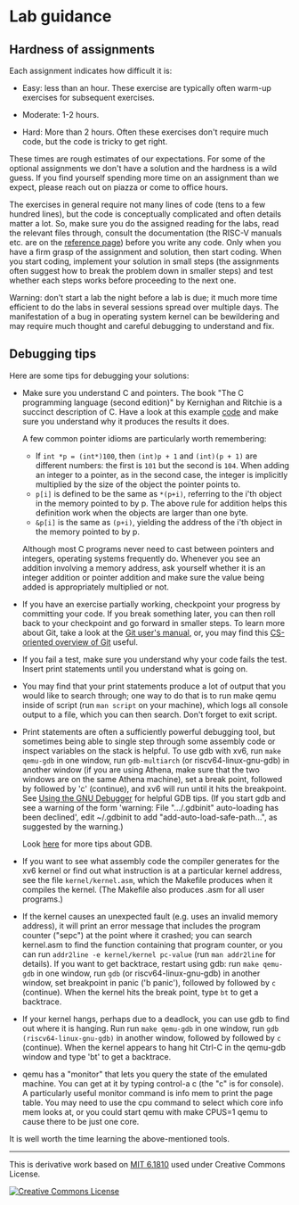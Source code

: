 <head>
  <link rel="stylesheet" href="labs.css" type="text/css">
</head>

Lab guidance
============

Hardness of assignments
-----------------------

Each assignment indicates how difficult it is:

*   <span class="easy">Easy</span>: less than an hour. These exercise are typically often warm-up exercises for subsequent exercises.
    
*   <span class="moderate">Moderate</span>: 1-2 hours.
    
*   <span class="hard">Hard</span>: More than 2 hours. Often these exercises don't require much code, but the code is tricky to get right.
    

These times are rough estimates of our expectations. For some of the optional assignments we don't have a solution and the hardness is a wild guess. If you find yourself spending more time on an assignment than we expect, please reach out on piazza or come to office hours.

The exercises in general require not many lines of code (tens to a few hundred lines), but the code is conceptually complicated and often details matter a lot. So, make sure you do the assigned reading for the labs, read the relevant files through, consult the documentation (the RISC-V manuals etc. are on the [reference page](../reference.md)) before you write any code. Only when you have a firm grasp of the assignment and solution, then start coding. When you start coding, implement your solution in small steps (the assignments often suggest how to break the problem down in smaller steps) and test whether each steps works before proceeding to the next one.

Warning: don't start a lab the night before a lab is due; it much more time efficient to do the labs in several sessions spread over multiple days. The manifestation of a bug in operating system kernel can be bewildering and may require much thought and careful debugging to understand and fix.

Debugging tips
--------------

Here are some tips for debugging your solutions:

*   Make sure you understand C and pointers. The book "The C programming language (second edition)" by Kernighan and Ritchie is a succinct description of C. Have a look at this example [code](https://pdos.csail.mit.edu/6.828/2019/lec/pointers.c) and make sure you understand why it produces the results it does.
    
    A few common pointer idioms are particularly worth remembering:
    
    *   If `int *p = (int*)100`, then `(int)p + 1` and `(int)(p + 1)` are different numbers: the first is `101` but the second is `104`. When adding an integer to a pointer, as in the second case, the integer is implicitly multiplied by the size of the object the pointer points to.
    *   `p[i]` is defined to be the same as `*(p+i)`, referring to the i'th object in the memory pointed to by p. The above rule for addition helps this definition work when the objects are larger than one byte.
    *   `&p[i]` is the same as `(p+i)`, yielding the address of the i'th object in the memory pointed to by p.
    
    Although most C programs never need to cast between pointers and integers, operating systems frequently do. Whenever you see an addition involving a memory address, ask yourself whether it is an integer addition or pointer addition and make sure the value being added is appropriately multiplied or not.
    
*   If you have an exercise partially working, checkpoint your progress by committing your code. If you break something later, you can then roll back to your checkpoint and go forward in smaller steps. To learn more about Git, take a look at the [Git user's manual](http://www.kernel.org/pub/software/scm/git/docs/user-manual.html), or, you may find this [CS-oriented overview of Git](http://eagain.net/articles/git-for-computer-scientists/) useful.
    
*   If you fail a test, make sure you understand why your code fails the test. Insert print statements until you understand what is going on.
    
*   You may find that your print statements produce a lot of output that you would like to search through; one way to do that is to run make qemu inside of script (run `man script` on your machine), which logs all console output to a file, which you can then search. Don't forget to exit script.
    
*   Print statements are often a sufficiently powerful debugging tool, but sometimes being able to single step through some assembly code or inspect variables on the stack is helpful. To use gdb with xv6, run `make qemu-gdb` in one window, run `gdb-multiarch` (or riscv64-linux-gnu-gdb) in another window (if you are using Athena, make sure that the two windows are on the same Athena machine), set a break point, followed by followed by 'c' (continue), and xv6 will run until it hits the breakpoint. See [Using the GNU Debugger](https://pdos.csail.mit.edu/6.828/2019/lec/gdb_slides.pdf) for helpful GDB tips. (If you start gdb and see a warning of the form 'warning: File ".../.gdbinit" auto-loading has been declined', edit ~/.gdbinit to add "add-auto-load-safe-path...", as suggested by the warning.)
    
    Look [here](gdb.md) for more tips about GDB.
    
*   If you want to see what assembly code the compiler generates for the xv6 kernel or find out what instruction is at a particular kernel address, see the file `kernel/kernel.asm`, which the Makefile produces when it compiles the kernel. (The Makefile also produces .asm for all user programs.)
    
*   If the kernel causes an unexpected fault (e.g. uses an invalid memory address), it will print an error message that includes the program counter ("sepc") at the point where it crashed; you can search kernel.asm to find the function containing that program counter, or you can run `addr2line -e kernel/kernel pc-value` (run `man addr2line` for details). If you want to get backtrace, restart using gdb: run `make qemu-gdb` in one window, run `gdb` (or riscv64-linux-gnu-gdb) in another window, set breakpoint in panic ('b panic'), followed by followed by `c` (continue). When the kernel hits the break point, type `bt` to get a backtrace.
    
*   If your kernel hangs, perhaps due to a deadlock, you can use gdb to find out where it is hanging. Run run `make qemu-gdb` in one window, run `gdb (riscv64-linux-gnu-gdb)` in another window, followed by followed by `c` (continue). When the kernel appears to hang hit Ctrl-C in the qemu-gdb window and type 'bt' to get a backtrace.
    
*   qemu has a "monitor" that lets you query the state of the emulated machine. You can get at it by typing control-a c (the "c" is for console). A particularly useful monitor command is info mem to print the page table. You may need to use the cpu command to select which core info mem looks at, or you could start qemu with make CPUS=1 qemu to cause there to be just one core.

It is well worth the time learning the above-mentioned tools.

* * *
This is derivative work based on [MIT 6.1810](https://pdos.csail.mit.edu/6.828/2023/) used under Creative Commons License.

[![Creative Commons License](https://i.creativecommons.org/l/by/3.0/us/88x31.png)](https://creativecommons.org/licenses/by/3.0/us/)
